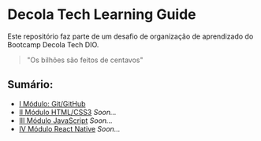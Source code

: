 # Decola Tech Learning Guide

Este repositório faz parte de um desafio de organização de aprendizado do Bootcamp Decola Tech DIO.

> "Os bilhões são feitos de centavos"

## Sumário:

 - [I Módulo: Git/GitHub]()
 - [II Módulo HTML/CSS3]()  _Soon..._
 - [III Módulo JavaScript]()  _Soon..._
 - [IV Módulo React Native]()  _Soon..._
